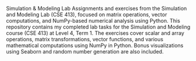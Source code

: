 Simulation & Modeling Lab
Assignments and exercises from the Simulation and Modeling Lab (CSE 413), focused on matrix operations, vector computations, and NumPy-based numerical analysis using Python. This repository contains my completed lab tasks for the Simulation and Modeling course (CSE 413) at Level 4, Term 1. The exercises cover scalar and array operations, matrix transformations, vector functions, and various mathematical computations using NumPy in Python. Bonus visualizations using Seaborn and random number generation are also included.

